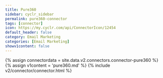 ```yaml
---
title: Pure360
sidebar: cyclr_sidebar
permalink: pure360-connector
tags: [connector]
icon: https://my.cyclr.com/api/ConnectorIcon/12454
default_header: false
category: Email Marketing
categories: [Email Marketing]
showv1content: false
---
```

{% assign connectordata = site.data.v2.connectors.connector-pure360 %}
{% assign v1content = 'pure360.md' %}
{% include v2/connector/connector.html %}	